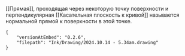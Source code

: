 [[Прямая]], проходящая через некоторую точку поверхности и перпендикулярная [[Касательная плоскость к кривой]] называется нормальной прямой к поверхности в этой точке.
```handdrawn-ink
{
	"versionAtEmbed": "0.2.6",
	"filepath": "Ink/Drawing/2024.10.14 - 5.34am.drawing"
}
```
